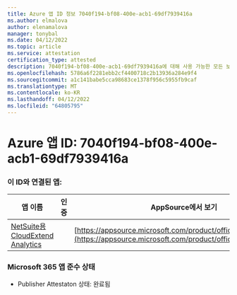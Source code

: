 ```yaml
---
title: Azure 앱 ID 정보 7040f194-bf08-400e-acb1-69df7939416a
ms.author: elmalova
author: elenamalova
manager: tonybal
ms.date: 04/12/2022
ms.topic: article
ms.service: attestation
certification_type: attested
description: 7040f194-bf08-400e-acb1-69df7939416a에 대해 사용 가능한 모든 보안 및 규정 준수 정보입니다.
ms.openlocfilehash: 5786a6f2281ebb2cf4400718c2b13936a284e9f4
ms.sourcegitcommit: a1c141babe5cca98683ce1378f956c5955fb9caf
ms.translationtype: MT
ms.contentlocale: ko-KR
ms.lasthandoff: 04/12/2022
ms.locfileid: "64805795"
---
```

# <a name="azure-app-id-7040f194-bf08-400e-acb1-69df7939416a"></a>Azure 앱 ID: 7040f194-bf08-400e-acb1-69df7939416a


### <a name="apps-associated-with-this-id"></a>이 ID와 연결된 앱:
| **앱 이름** | **인증** | **AppSource에서 보기** |
|--------------|---------------|-----------------------|
| [NetSuite용 CloudExtend Analytics](../forward/WA200002784.md) |  | [https://appsource.microsoft.com/product/office/WA200002784](https://appsource.microsoft.com/product/office/WA200002784) |

### <a name="microsoft-365-app-compliance-status"></a>Microsoft 365 앱 준수 상태
- Publisher Attestaton 상태: 완료됨
